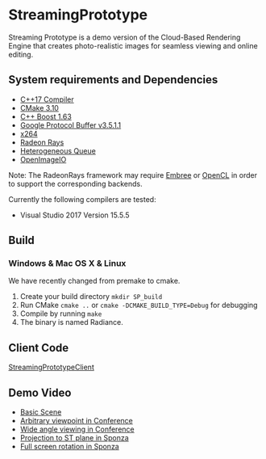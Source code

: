 # StreamingPrototype
Streaming Prototype is a demo version of the Cloud-Based Rendering Engine that creates photo-realistic images for seamless viewing and online editing.

## System requirements and Dependencies

- [C++17 Compiler](http://en.cppreference.com/w/cpp/compiler_support)
- [CMake 3.10](https://cmake.org/)
- [C++ Boost 1.63](http://www.boost.org/)
- [Google Protocol Buffer v3.5.1.1](https://github.com/google/protobuf)
- [x264](http://www.videolan.org/developers/x264.html)
- [Radeon Rays](https://github.com/GPUOpen-LibrariesAndSDKs/RadeonRays_SDK)
- [Heterogeneous Queue](https://github.com/KaoCC/HeterogeneousQueue)
- [OpenImageIO](https://sites.google.com/site/openimageio/home)

Note: The RadeonRays framework may require [Embree](https://embree.github.io/) or [OpenCL](https://software.intel.com/en-us/intel-opencl) in order to support the corresponding backends.

Currently the following compilers are tested:

- Visual Studio 2017 Version 15.5.5

## Build

### Windows & Mac OS X & Linux

We have recently changed from premake to cmake.

1. Create your build directory `mkdir SP_build`
2. Run CMake `cmake ..` or `cmake -DCMAKE_BUILD_TYPE=Debug` for debugging
3. Compile by running `make`
4. The binary is named Radiance.


## Client Code

[StreamingPrototypeClient](https://github.com/lctseng/StreamingPrototypeClient)

## Demo Video

- [Basic Scene](https://youtu.be/lMdvIzpLWpQ)
- [Arbitrary viewpoint in Conference](https://youtu.be/RelNG831QU0)
- [Wide angle viewing in Conference ](https://youtu.be/JWcialjxyy4)
- [Projection to ST plane in Sponza](https://youtu.be/JtGV25Jj2x8)
- [Full screen rotation in Sponza](https://youtu.be/XTZMCKUFCxA)

